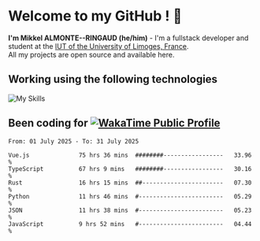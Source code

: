 # Welcome to my GitHub ! 🌃

**I'm Mikkel ALMONTE--RINGAUD (he/him)** - I'm a fullstack developer and student at the [IUT of the University of Limoges, France](https://iut.unilim.fr). \
All my projects are open source and available here.

## Working using the following technologies

![My Skills](https://skillicons.dev/icons?i=solidjs,pnpm,nodejs,ts,js,vercel,netlify,html,css,rust,astro,git,vue,md,electron,figma,github,bash,bun,cloudflare,py,tailwind,nginx,npm,tauri,vite,zig,yarn,windicss,dart,flutter,kotlin&theme=dark)

## Been coding for [![WakaTime Public Profile](https://wakatime.com/badge/user/0839e595-e07a-435c-8d59-ed95f2a3d6dd.svg?style=flat-square)](https://wakatime.com/@0839e595-e07a-435c-8d59-ed95f2a3d6dd)

<!--START_SECTION:waka-->

```plain
From: 01 July 2025 - To: 31 July 2025

Vue.js              75 hrs 36 mins  ########-----------------   33.96 %
TypeScript          67 hrs 9 mins   ########-----------------   30.16 %
Rust                16 hrs 15 mins  ##-----------------------   07.30 %
Python              11 hrs 46 mins  #------------------------   05.29 %
JSON                11 hrs 38 mins  #------------------------   05.23 %
JavaScript          9 hrs 52 mins   #------------------------   04.44 %
```

<!--END_SECTION:waka-->
